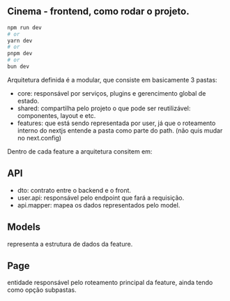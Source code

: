 ## Cinema - frontend, como rodar o projeto.

```bash
npm run dev
# or
yarn dev
# or
pnpm dev
# or
bun dev
```

Arquitetura definida é a modular, que consiste em basicamente 3 pastas: 

  - core: responsável por serviços, plugins e gerencimento global de estado.
  - shared: compartilha pelo projeto o que pode ser reutilizável: componentes, layout e etc.
  - features: que está sendo representada por user, já que o roteamento interno do nextjs entende a pasta como parte do path. (não quis mudar no next.config)

Dentro de cada feature a arquitetura consitem em:
  ## API

  - dto: contrato entre o backend e o front.
  - user.api: responsável pelo endpoint que fará a requisição.
  - api.mapper: mapea os dados representados pelo model.

  ## Models

  representa a estrutura de dados da feature.

  ## Page

  entidade responsável pelo roteamento principal da feature, ainda tendo como opção subpastas.
